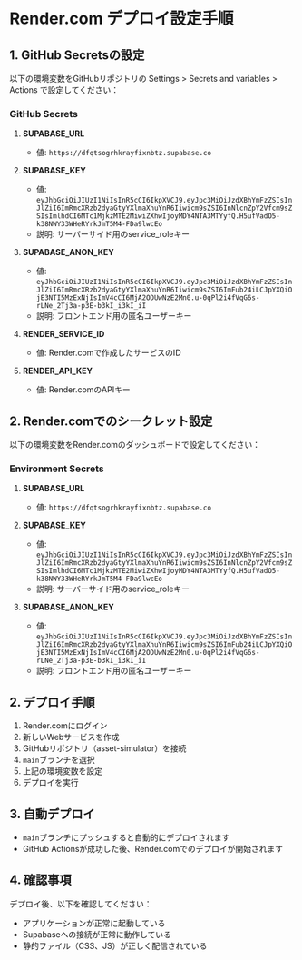 # Render.com デプロイ設定手順

## 1. GitHub Secretsの設定

以下の環境変数をGitHubリポジトリの Settings > Secrets and variables > Actions で設定してください：

### GitHub Secrets
1. **SUPABASE_URL**
   - 値: `https://dfqtsogrhkrayfixnbtz.supabase.co`

2. **SUPABASE_KEY** 
   - 値: `eyJhbGciOiJIUzI1NiIsInR5cCI6IkpXVCJ9.eyJpc3MiOiJzdXBhYmFzZSIsInJlZiI6ImRmcXRzb2dyaGtyYXlmaXhuYnR6Iiwicm9sZSI6InNlcnZpY2Vfcm9sZSIsImlhdCI6MTc1MjkzMTE2MiwiZXhwIjoyMDY4NTA3MTYyfQ.H5ufVadO5-k38NWY33WHeRYrkJmT5M4-FDa9lwcEo`
   - 説明: サーバーサイド用のservice_roleキー

3. **SUPABASE_ANON_KEY**
   - 値: `eyJhbGciOiJIUzI1NiIsInR5cCI6IkpXVCJ9.eyJpc3MiOiJzdXBhYmFzZSIsInJlZiI6ImRmcXRzb2dyaGtyYXlmaXhuYnR6Iiwicm9sZSI6ImFub24iLCJpYXQiOjE3NTI5MzExNjIsImV4cCI6MjA2ODUwNzE2Mn0.u-0qPl2i4fVqG6s-rLNe_2Tj3a-p3E-b3kI_i3kI_iI`
   - 説明: フロントエンド用の匿名ユーザーキー

4. **RENDER_SERVICE_ID**
   - 値: Render.comで作成したサービスのID

5. **RENDER_API_KEY**
   - 値: Render.comのAPIキー

## 2. Render.comでのシークレット設定

以下の環境変数をRender.comのダッシュボードで設定してください：

### Environment Secrets
1. **SUPABASE_URL**
   - 値: `https://dfqtsogrhkrayfixnbtz.supabase.co`

2. **SUPABASE_KEY** 
   - 値: `eyJhbGciOiJIUzI1NiIsInR5cCI6IkpXVCJ9.eyJpc3MiOiJzdXBhYmFzZSIsInJlZiI6ImRmcXRzb2dyaGtyYXlmaXhuYnR6Iiwicm9sZSI6InNlcnZpY2Vfcm9sZSIsImlhdCI6MTc1MjkzMTE2MiwiZXhwIjoyMDY4NTA3MTYyfQ.H5ufVadO5-k38NWY33WHeRYrkJmT5M4-FDa9lwcEo`
   - 説明: サーバーサイド用のservice_roleキー

3. **SUPABASE_ANON_KEY**
   - 値: `eyJhbGciOiJIUzI1NiIsInR5cCI6IkpXVCJ9.eyJpc3MiOiJzdXBhYmFzZSIsInJlZiI6ImRmcXRzb2dyaGtyYXlmaXhuYnR6Iiwicm9sZSI6ImFub24iLCJpYXQiOjE3NTI5MzExNjIsImV4cCI6MjA2ODUwNzE2Mn0.u-0qPl2i4fVqG6s-rLNe_2Tj3a-p3E-b3kI_i3kI_iI`
   - 説明: フロントエンド用の匿名ユーザーキー

## 2. デプロイ手順

1. Render.comにログイン
2. 新しいWebサービスを作成
3. GitHubリポジトリ（asset-simulator）を接続
4. `main`ブランチを選択
5. 上記の環境変数を設定
6. デプロイを実行

## 3. 自動デプロイ

- `main`ブランチにプッシュすると自動的にデプロイされます
- GitHub Actionsが成功した後、Render.comでのデプロイが開始されます

## 4. 確認事項

デプロイ後、以下を確認してください：
- アプリケーションが正常に起動している
- Supabaseへの接続が正常に動作している
- 静的ファイル（CSS、JS）が正しく配信されている
